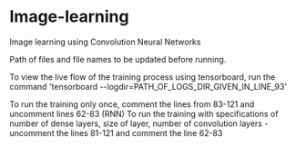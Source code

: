 # Image-learning
Image learning using Convolution Neural Networks

Path of files and file names to be updated before running.

To view the live flow of the training process using tensorboard, run the command 'tensorboard --logdir=PATH_OF_LOGS_DIR_GIVEN_IN_LINE_93'

To run the training only once, comment the lines from 83-121 and uncomment lines 62-83
(RNN) To run the training with specifications of number of dense layers, size of layer, number of convolution layers - uncomment the lines 81-121 and comment the line 62-83
